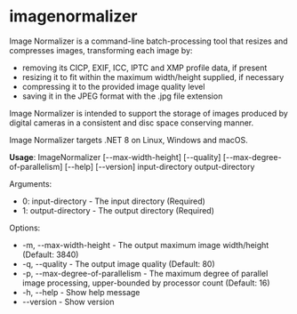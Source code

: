 # imagenormalizer
Image Normalizer is a command-line batch-processing tool that resizes and compresses images, transforming each image by:
* removing its CICP, EXIF, ICC, IPTC and XMP profile data, if present
* resizing it to fit within the maximum width/height supplied, if necessary
* compressing it to the provided image quality level
* saving it in the JPEG format with the .jpg file extension

Image Normalizer is intended to support the storage of images produced by digital cameras in a consistent and disc space conserving manner.

Image Normalizer targets .NET 8 on Linux, Windows and macOS.

__Usage__: ImageNormalizer [--max-width-height] [--quality] [--max-degree-of-parallelism] [--help] [--version] input-directory output-directory

Arguments:
* 0: input-directory - The input directory (Required)
* 1: output-directory - The output directory (Required)

Options:
* -m, --max-width-height - The output maximum image width/height (Default: 3840)
* -q, --quality - The output image quality (Default: 80)
* -p, --max-degree-of-parallelism - The maximum degree of parallel image processing, upper-bounded by processor count (Default: 16)
* -h, --help - Show help message
* --version - Show version
